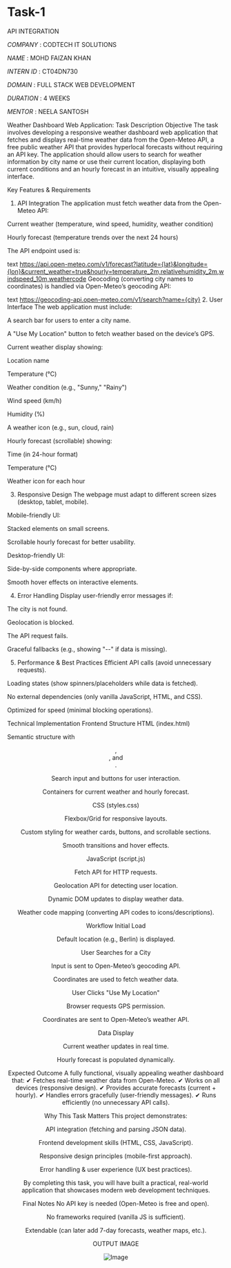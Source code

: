 # Task-1
API INTEGRATION

*COMPANY* : CODTECH IT SOLUTIONS

*NAME* : MOHD FAIZAN KHAN

*INTERN ID* : CT04DN730

*DOMAIN* : FULL STACK WEB DEVELOPMENT

*DURATION* : 4 WEEKS

*MENTOR* : NEELA SANTOSH

Weather Dashboard Web Application: Task Description
Objective
The task involves developing a responsive weather dashboard web application that fetches and displays real-time weather data from the Open-Meteo API, a free public weather API that provides hyperlocal forecasts without requiring an API key. The application should allow users to search for weather information by city name or use their current location, displaying both current conditions and an hourly forecast in an intuitive, visually appealing interface.

Key Features & Requirements
1. API Integration
The application must fetch weather data from the Open-Meteo API:

Current weather (temperature, wind speed, humidity, weather condition)

Hourly forecast (temperature trends over the next 24 hours)

The API endpoint used is:

text
https://api.open-meteo.com/v1/forecast?latitude={lat}&longitude={lon}&current_weather=true&hourly=temperature_2m,relativehumidity_2m,windspeed_10m,weathercode
Geocoding (converting city names to coordinates) is handled via Open-Meteo’s geocoding API:

text
https://geocoding-api.open-meteo.com/v1/search?name={city}
2. User Interface
The web application must include:

A search bar for users to enter a city name.

A "Use My Location" button to fetch weather based on the device’s GPS.

Current weather display showing:

Location name

Temperature (°C)

Weather condition (e.g., "Sunny," "Rainy")

Wind speed (km/h)

Humidity (%)

A weather icon (e.g., sun, cloud, rain)

Hourly forecast (scrollable) showing:

Time (in 24-hour format)

Temperature (°C)

Weather icon for each hour

3. Responsive Design
The webpage must adapt to different screen sizes (desktop, tablet, mobile).

Mobile-friendly UI:

Stacked elements on small screens.

Scrollable hourly forecast for better usability.

Desktop-friendly UI:

Side-by-side components where appropriate.

Smooth hover effects on interactive elements.

4. Error Handling
Display user-friendly error messages if:

The city is not found.

Geolocation is blocked.

The API request fails.

Graceful fallbacks (e.g., showing "--" if data is missing).

5. Performance & Best Practices
Efficient API calls (avoid unnecessary requests).

Loading states (show spinners/placeholders while data is fetched).

No external dependencies (only vanilla JavaScript, HTML, and CSS).

Optimized for speed (minimal blocking operations).

Technical Implementation
Frontend Structure
HTML (index.html)

Semantic structure with <header>, <main>, and <footer>.

Search input and buttons for user interaction.

Containers for current weather and hourly forecast.

CSS (styles.css)

Flexbox/Grid for responsive layouts.

Custom styling for weather cards, buttons, and scrollable sections.

Smooth transitions and hover effects.

JavaScript (script.js)

Fetch API for HTTP requests.

Geolocation API for detecting user location.

Dynamic DOM updates to display weather data.

Weather code mapping (converting API codes to icons/descriptions).

Workflow
Initial Load

Default location (e.g., Berlin) is displayed.

User Searches for a City

Input is sent to Open-Meteo’s geocoding API.

Coordinates are used to fetch weather data.

User Clicks "Use My Location"

Browser requests GPS permission.

Coordinates are sent to Open-Meteo’s weather API.

Data Display

Current weather updates in real time.

Hourly forecast is populated dynamically.

Expected Outcome
A fully functional, visually appealing weather dashboard that:
✔ Fetches real-time weather data from Open-Meteo.
✔ Works on all devices (responsive design).
✔ Provides accurate forecasts (current + hourly).
✔ Handles errors gracefully (user-friendly messages).
✔ Runs efficiently (no unnecessary API calls).

Why This Task Matters
This project demonstrates:

API integration (fetching and parsing JSON data).

Frontend development skills (HTML, CSS, JavaScript).

Responsive design principles (mobile-first approach).

Error handling & user experience (UX best practices).

By completing this task, you will have built a practical, real-world application that showcases modern web development techniques.

Final Notes
No API key is needed (Open-Meteo is free and open).

No frameworks required (vanilla JS is sufficient).

Extendable (can later add 7-day forecasts, weather maps, etc.).

OUTPUT IMAGE

![Image](https://github.com/user-attachments/assets/19aebbfa-78b6-4707-a729-d3035eb0810a)
